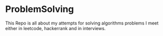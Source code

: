 # ProblemSolving

This Repo is all about my attempts for solving algorithms problems I meet either in leetcode, hackerrank and in interviews.
